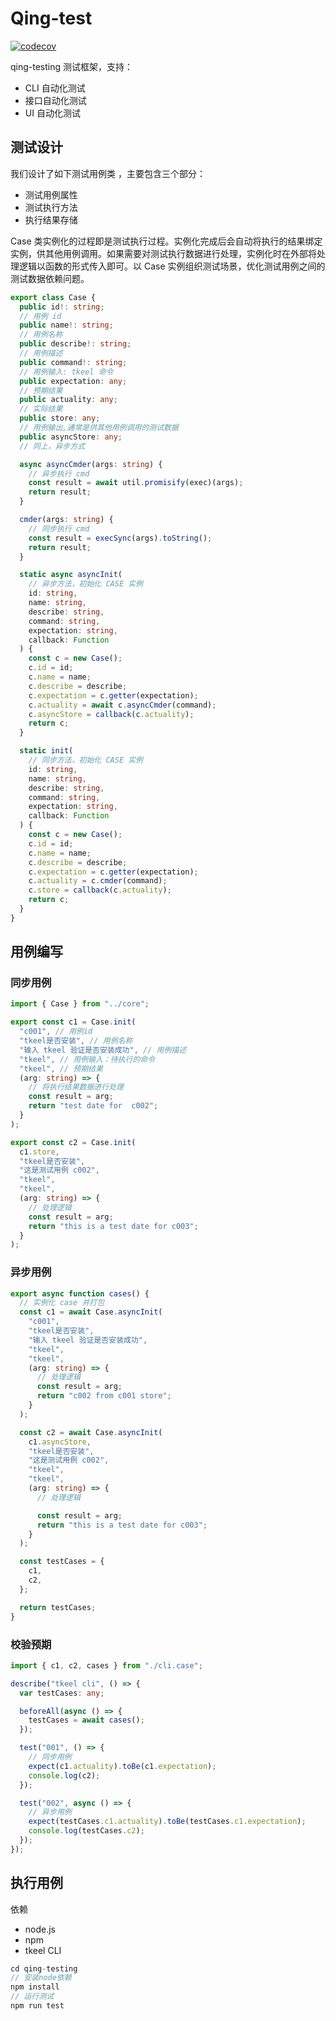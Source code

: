 # Qing-test

[![codecov](https://codecov.io/gh/lunz1207/qing-testing/branch/main/graph/badge.svg?token=050YYB8TBD)](https://codecov.io/gh/lunz1207/qing-testing)

qing-testing 测试框架，支持：

- CLI 自动化测试
- 接口自动化测试
- UI 自动化测试

## 测试设计

我们设计了如下测试用例类 ，主要包含三个部分：

- 测试用例属性
- 测试执行方法
- 执行结果存储

Case 类实例化的过程即是测试执行过程。实例化完成后会自动将执行的结果绑定实例，供其他用例调用。如果需要对测试执行数据进行处理，实例化时在外部将处理逻辑以函数的形式传入即可。以 Case 实例组织测试场景，优化测试用例之间的测试数据依赖问题。

```typescript
export class Case {
  public id!: string;
  // 用例 id
  public name!: string;
  // 用例名称
  public describe!: string;
  // 用例描述
  public command!: string;
  // 用例输入: tkeel 命令
  public expectation: any;
  // 预期结果
  public actuality: any;
  // 实际结果
  public store: any;
  // 用例输出,通常是供其他用例调用的测试数据
  public asyncStore: any;
  // 同上，异步方式

  async asyncCmder(args: string) {
    // 异步执行 cmd
    const result = await util.promisify(exec)(args);
    return result;
  }

  cmder(args: string) {
    // 同步执行 cmd
    const result = execSync(args).toString();
    return result;
  }

  static async asyncInit(
    // 异步方法，初始化 CASE 实例
    id: string,
    name: string,
    describe: string,
    command: string,
    expectation: string,
    callback: Function
  ) {
    const c = new Case();
    c.id = id;
    c.name = name;
    c.describe = describe;
    c.expectation = c.getter(expectation);
    c.actuality = await c.asyncCmder(command);
    c.asyncStore = callback(c.actuality);
    return c;
  }

  static init(
    // 同步方法，初始化 CASE 实例
    id: string,
    name: string,
    describe: string,
    command: string,
    expectation: string,
    callback: Function
  ) {
    const c = new Case();
    c.id = id;
    c.name = name;
    c.describe = describe;
    c.expectation = c.getter(expectation);
    c.actuality = c.cmder(command);
    c.store = callback(c.actuality);
    return c;
  }
}
```

## 用例编写

### 同步用例

```typescript
import { Case } from "../core";

export const c1 = Case.init(
  "c001", // 用例id
  "tkeel是否安装", // 用例名称
  "输入 tkeel 验证是否安装成功", // 用例描述
  "tkeel", // 用例输入：待执行的命令
  "tkeel", // 预期结果
  (arg: string) => {
    // 将执行结果数据进行处理
    const result = arg;
    return "test date for  c002";
  }
);

export const c2 = Case.init(
  c1.store,
  "tkeel是否安装",
  "这是测试用例 c002",
  "tkeel",
  "tkeel",
  (arg: string) => {
    // 处理逻辑
    const result = arg;
    return "this is a test date for c003";
  }
);
```

### 异步用例

```typescript
export async function cases() {
  // 实例化 case 并打包
  const c1 = await Case.asyncInit(
    "c001",
    "tkeel是否安装",
    "输入 tkeel 验证是否安装成功",
    "tkeel",
    "tkeel",
    (arg: string) => {
      // 处理逻辑
      const result = arg;
      return "c002 from c001 store";
    }
  );

  const c2 = await Case.asyncInit(
    c1.asyncStore,
    "tkeel是否安装",
    "这是测试用例 c002",
    "tkeel",
    "tkeel",
    (arg: string) => {
      // 处理逻辑

      const result = arg;
      return "this is a test date for c003";
    }
  );

  const testCases = {
    c1,
    c2,
  };

  return testCases;
}
```

### 校验预期

```typescript
import { c1, c2, cases } from "./cli.case";

describe("tkeel cli", () => {
  var testCases: any;

  beforeAll(async () => {
    testCases = await cases();
  });

  test("001", () => {
    // 同步用例
    expect(c1.actuality).toBe(c1.expectation);
    console.log(c2);
  });

  test("002", async () => {
    // 异步用例
    expect(testCases.c1.actuality).toBe(testCases.c1.expectation);
    console.log(testCases.c2);
  });
});
```

## 执行用例

依赖

- node.js
- npm
- tkeel CLI

```javascript
cd qing-testing
// 安装node依赖
npm install
// 运行测试
npm run test
```
